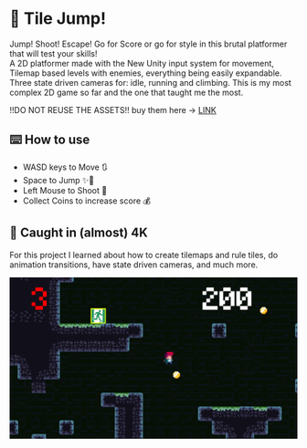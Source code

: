 # :running: Tile Jump!

Jump! Shoot! Escape! Go for Score or go for style in this brutal platformer that will test your skills! <br />
A 2D platformer made with the New Unity input system for movement, Tilemap based levels with enemies, everything being easily expandable. Three state driven cameras for: idle, running and climbing. This is my most complex 2D game so far and the one that taught me the most.

!!DO NOT REUSE THE ASSETS!! buy them here -> [LINK](https://assetstore.unity.com/packages/2d/environments/super-platformer-assets-42013) 

## :keyboard: How to use

- WASD keys to Move :arrows_clockwise:
- Space to Jump :sparkles::athletic_shoe:
- Left Mouse to Shoot :gun:
- Collect Coins to increase score :moneybag:

## :camera_flash: Caught in (almost) 4K
For this project I learned about how to create tilemaps and rule tiles, do animation transitions, have state driven cameras, and much more.

![](https://github.com/BPSCrash/TileJump/blob/main/png.png)
